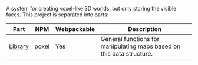 A system for creating voxel-like 3D worlds, but only storing the visible faces.
This project is separated into parts:

| Part                       | NPM   | Webpackable | Description                                                           |
| -------------------------- | ----- | ----------- | --------------------------------------------------------------------- |
| [Library](poxel/readme.md) | poxel | Yes         | General functions for manipulating maps based on this data structure. |
